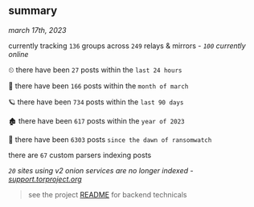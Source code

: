 
## summary
_march 17th, 2023_

currently tracking `136` groups across `249` relays & mirrors - _`100` currently online_

⏲ there have been `27` posts within the `last 24 hours`

🦈 there have been `166` posts within the `month of march`

🪐 there have been `734` posts within the `last 90 days`

🏚 there have been `617` posts within the `year of 2023`

🦕 there have been `6303` posts `since the dawn of ransomwatch`

there are `67` custom parsers indexing posts

_`20` sites using v2 onion services are no longer indexed - [support.torproject.org](https://support.torproject.org/onionservices/v2-deprecation/)_

> see the project [README](https://github.com/joshhighet/ransomwatch#ransomwatch--) for backend technicals
